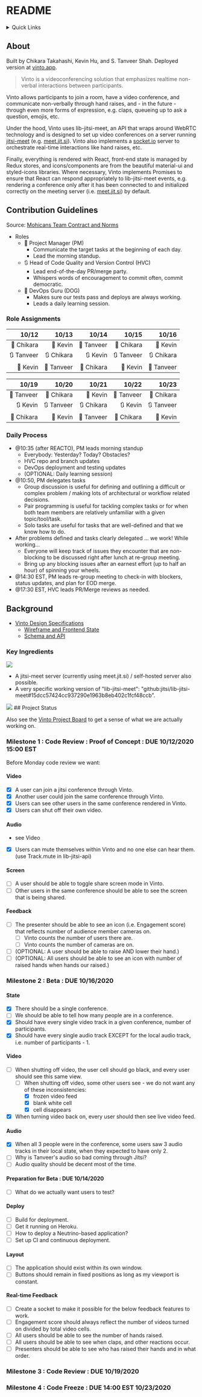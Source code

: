 # README

<details>
  <summary>Quick Links</summary>
  
- [Vinto Design Specifications](https://docs.google.com/document/d/10Fm_WHXpDYoZezVVbXlR9CZoDP--0YnIRoQh3BCuYdg/edit?usp=sharing)
  - [Wireframe and Frontend State](https://docs.google.com/presentation/d/1AFjcZvJZWQtv_HhX-1dZmH0AtKYrF7m3alAe72k7LT4/edit?usp=sharing)
  - [Schema and API](https://drive.google.com/file/d/1veoxu8lWvBJcykzOP_nmxFGTidL7ea84/view)
- [Vinto Project Board](https://github.com/orgs/mohicans-pop-2008/projects/1) to get a sense of what we are actually working on.
</details>

## About

Built by Chikara Takahashi, Kevin Hu, and S. Tanveer Shah. Deployed version at [vinto.app](https://vinto.app).

> Vinto is a videoconferencing solution that emphasizes realtime non-verbal interactions between participants.

Vinto allows participants to join a room, have a video conference, and communicate non-verbally through hand raises, and - in the future - through even more forms of expression, e.g. claps, queueing up to ask a question, emojis, etc.

Under the hood, Vinto uses lib-jitsi-meet, an API that wraps around WebRTC technology and is designed to set up video conferences on a server running [jitsi-meet](https://github.com/jitsi/jitsi-meet) (e.g. [meet.jit.si](https://meet.jit.si/)). Vinto also implements a [socket.io](https://socket.io) server to orchestrate real-time interactions like hand raises, etc.

Finally, everything is rendered with React, front-end state is managed by Redux stores, and icons/components are from the beautiful material-ui and styled-icons libraries. Where necessary, Vinto implements Promises to ensure that React can respond appropriately to lib-jitsi-meet events, e.g. rendering a conference only after it has been connected to and initialized correctly on the meeting server (i.e. [meet.jit.si](https://meet.jit.si/)) by default.

## Contribution Guidelines

Source: [Mohicans Team Contract and Norms](https://docs.google.com/document/d/1aHNAhwWkPEynwzW29mGgXruK7I7cTa0y4Q_sDHNT3Wk/edit?usp=sharing)

- Roles
  - 📅 Project Manager (PM)
    - Communicate the target tasks at the beginning of each day.
    - Lead the morning standup.
  - 🔃 Head of Code Quality and Version Control (HVC)
    - Lead end-of-the-day PR/merge party.
    - Whispers words of encouragement to commit often, commit democratic.
  - 📲 DevOps Guru (DOG)
    - Makes sure our tests pass and deploys are always working.
    - Leads a daily learning session.

### Role Assignments

|     10/12 |     10/13 |     10/14 |     10/15 |     10/16 |
|----------:|----------:|----------:|----------:|----------:|
| 📅 Chikara | 📅 Kevin   | 📅 Tanveer | 📅 Chikara | 📅 Kevin   |
| 🔃 Tanveer | 🔃 Chikara | 🔃 Kevin   | 🔃 Tanveer | 🔃 Chikara |
| 📲 Kevin   | 📲 Tanveer | 📲 Chikara | 📲 Kevin   | 📲 Tanveer |

|     10/19 |     10/20 |     10/21 |     10/22 |     10/23 |
|----------:|----------:|----------:|----------:|----------:|
| 📅 Tanveer | 📅 Chikara | 📅 Kevin   | 📅 Tanveer | 📅 Chikara |
| 🔃 Kevin   | 🔃 Tanveer | 🔃 Chikara | 🔃 Kevin   | 🔃 Tanveer |
| 📲 Chikara | 📲 Kevin   | 📲 Tanveer | 📲 Chikara | 📲 Kevin   |

### Daily Process

- @10:35 (after REACTO), PM leads morning standup 
  - Everybody: Yesterday? Today? Obstacles?
  - HVC repo and branch updates
  - DevOps deployment and testing updates
  - (OPTIONAL: Daily learning session)
- @10:50, PM delegates tasks
  - Group discussion is useful for defining and outlining a difficult or complex problem / making lots of architectural or workflow related decisions.
  - Pair programming is useful for tackling complex tasks or for when both team members are relatively unfamiliar with a given topic/tool/task.
  - Solo tasks are useful for tasks that are well-defined and that we know how to do.
- After problems defined and tasks clearly delegated ... we work! While working...
  - Everyone will keep track of issues they encounter that are non-blocking to be discussed right after lunch at re-group meeting.
  - Bring up any blocking issues after an earnest effort (up to half an hour) of spinning your wheels.
- @14:30 EST, PM leads re-group meeting to check-in with blockers, status updates, and plan for EOD merge.
- @17:30 EST, HVC leads PR/Merge reviews as needed.

## Background

- [Vinto Design Specifications](https://docs.google.com/document/d/10Fm_WHXpDYoZezVVbXlR9CZoDP--0YnIRoQh3BCuYdg/edit?usp=sharing)
  - [Wireframe and Frontend State](https://docs.google.com/presentation/d/1AFjcZvJZWQtv_HhX-1dZmH0AtKYrF7m3alAe72k7LT4/edit?usp=sharing)
  - [Schema and API](https://drive.google.com/file/d/1veoxu8lWvBJcykzOP_nmxFGTidL7ea84/view)

### Key Ingredients
<img src="https://embed.creately.com/xC8wnKn63IY?token=GN2A93FluMC4doDQ&type=svg">

- A jitsi-meet server (currently using meet.jit.si) / self-hosted server also possible.
- A very specific working version of "lib-jitsi-meet": "github:jitsi/lib-jitsi-meet#15dcc57424cc937290e1963b8eb402c1fcf48ccb".

<img src="https://embed.creately.com/6CjggNvGTBE?token=VgFz8YTVxZms4yYo&type=svg">
## Project Status

Also see the [Vinto Project Board](https://github.com/orgs/mohicans-pop-2008/projects/1) to get a sense of what we are actually working on.

### Milestone 1 : Code Review : Proof of Concept : DUE 10/12/2020 15:00 EST

Before Monday code review we want:

#### Video
- [x] A user can join a jitsi conference through Vinto.
- [x] Another user could join the same conference through Vinto.
- [x] Users can see other users in the same conference rendered in Vinto.
- [x] Users can shut off their own video.

#### Audio
- see Video
- [x] Users can mute themselves within Vinto and no one else can hear them. (use Track.mute in lib-jitsi-api)

#### Screen
- [ ] A user should be able to toggle share screen mode in Vinto.
- [ ] Other users in the same conference should be able to see the screen that is being shared.

#### Feedback
- [ ] The presenter should be able to see an icon (i.e. Engagement score) that reflects number of audience member cameras on.
  - [ ] Vinto counts the number of users there are.
  - [ ] Vinto counts the number of cameras are on.
- [ ] (OPTIONAL: A user should be able to raise AND lower their hand.)
- [ ] (OPTIONAL: All users should be able to see an icon with number of raised hands when hands our raised.)

### Milestone 2 : Beta : DUE 10/16/2020

#### State
- [x] There should be a single conference.
- [ ] We should be able to tell how many people are in a conference.
- [x] Should have every single video track in a given conference, number of participants.
- [x] Should have every single audio track EXCEPT for the local audio track, i.e. number of participants - 1.

#### Video
- [ ] When shutting off video, the user cell should go black, and every user should see this same view.
  - [ ] When shutting off video, some other users see - we do not want any of these inconsistencies:
    - [x] frozen video feed
    - [x] blank white cell
    - [x] cell disappears
- [x] When turning video back on, every user should then see live video feed.

#### Audio
- [x] When all 3 people were in the conference, some users saw 3 audio tracks in their local state, when they expected to have only 2.
- [ ] Why is Tanveer's audio so bad coming through Jitsi?
- [ ] Audio quality should be decent most of the time.

#### Preparation for Beta : DUE 10/14/2020
- [ ] What do we actually want users to test?

#### Deploy
- [ ] Build for deployment.
- [ ] Get it running on Heroku.
- [ ] How to deploy a Neutrino-based application?
- [ ] Set up CI and continuous deployment.

#### Layout
- [ ] The application should exist within its own window.
- [ ] Buttons should remain in fixed positions as long as my viewport is constant.

#### Real-time Feedback
- [ ] Create a socket to make it possible for the below feedback features to work.
- [ ] Engagement score should always reflect the number of videos turned on divided by total video cells.
- [ ] All users should be able to see the number of hands raised.
- [ ] All users should be able to see when claps, and other reactions occur.
- [ ] Presenters should be able to see who has raised their hands and in what order.

### Milestone 3 : Code Review : DUE 10/19/2020

### Milestone 4 : Code Freeze : DUE 14:00 EST 10/23/2020
